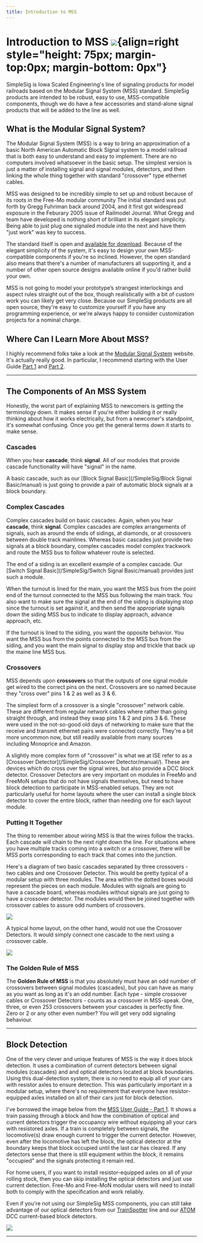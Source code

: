 ```yaml
---
title: Introduction to MSS
---
```

# Introduction to MSS ![](./img/simplesig-logo.png){align=right style="height: 75px; margin-top:0px; margin-bottom: 0px"}

SimpleSig is Iowa Scaled Engineering's line of signaling products for model railroads based on the Modular Signal System (MSS) standard.  SimpleSig products are intended to be robust, easy to use, MSS-compatible components, though we do have a few accessories and stand-alone signal products that will be added to the line as well.

## What is the Modular Signal System?

The Modular Signal System (MSS) is a way to bring an approximation of a basic North American Automatic Block Signal system to a model railroad that is both easy to understand and easy to implement.  There are no computers involved whatsoever in the basic setup.  The simplest version is just a matter of installing signal and signal modules, detectors, and then linking the whole thing together with standard "crossover" type ethernet cables.

MSS was designed to be incredibly simple to set up and robust because of its roots in the Free-Mo modular community  The initial standard was put forth by Gregg Fuhriman back around 2004, and it first got widespread exposure in the Feburary 2005 issue of Railmodel Journal.  What Gregg and team have developed is nothing short of brilliant in its elegant simplicity.  Being able to just plug one signaled module into the next and have them "just work" was key to success.

The standard itself is open and [available for download](http://www.modularsignalsystem.info/ModularSignalSystemStandardV2.0.2.pdf).  Because of the elegant simplicity of the system, it's easy to design your own MSS-compatible components if you're so inclined.  However, the open standard also means that there's a number of manufacturers all supporting it, and a number of other open source designs available online if you'd rather build your own.

MSS is not going to model your prototype’s strangest interlockings and aspect rules straight out of the box, though realistically with a bit of custom work you can likely get very close.  Because our SimpleSig products are all open source, they're easy to customize yourself if you have any programming experience, or we're always happy to consider customization projects for a nominal charge.

## Where Can I Learn More About MSS?

I highly recommend folks take a look at the [Modular Signal System](https://modularsignalsystem.info/) website.  It's actually really good.  In particular, I recommend starting with the User Guide [Part 1](http://www.modularsignalsystem.info/MSSUserGuide1.pdf) and [Part 2](http://www.modularsignalsystem.info/MSSUserGuide2.pdf).

---

## The Components of An MSS System

Honestly, the worst part of explaining MSS to newcomers is getting the terminology down.  It makes sense if you're either building it or really thinking about how it works electrically, but from a newcomer's standpoint, it's somewhat confusing. Once you get the general terms down it starts to make sense.

### Cascades

When you hear **cascade**, think **signal**.  All of our modules that provide cascade functionality will have "signal" in the name.

A basic cascade, such as our [Block Signal Basic](/SimpleSig/Block Signal Basic/manual) is just going to provide a pair of automatic block signals at a block boundary.

### Complex Cascades

Complex cascades build on basic cascades.  Again, when you hear **cascade**, think **signal**.  Complex cascades are complex arrangements of signals, such as around the ends of sidings, at diamonds, or at crossovers between double track mainlines.  Whereas basic cascades just provide two signals at a block boundary, complex cascades model complex trackwork and route the MSS bus to follow whatever route is selected.

The end of a siding is an excellent example of a complex cascade.  Our [Switch Signal Basic](/SimpleSig/Switch Signal Basic/manual) provides just such a module.

When the turnout is lined for the main, you want the MSS bus from the point end of the turnout connected to the MSS bus following the main track.  You also want to make sure the signal at the end of the siding is displaying stop since the turnout is set against it, and then send the appropriate signals down the siding MSS bus to indicate to display approach, advance approach, etc.

If the turnout is lined to the siding, you want the opposite behavior.  You want the MSS bus from the points connected to the MSS bus from the siding, and you want the main signal to display stop and trickle that back up the maine line MSS bus.

### Crossovers

MSS depends upon **crossovers** so that the outputs of one signal module get wired to the correct pins on the next.  Crossovers are so named because they "cross over" pins 1 & 2 as well as 3 & 6.

The simplest form of a crossover is a single "crossover" network cable.  These are different from regular network cables where rather than going straight through, and instead they swap pins 1 & 2 and pins 3 & 6.  These were used in the not-so-good old days of networking to make sure that the receive and transmit ethernet pairs were connected correctly.  They're a bit more uncommon now, but still readily available from many sources including Monoprice and Amazon.

A slightly more complex form of "crossover" is what we at ISE refer to as a [Crossover Detector](/SimpleSig/Crossover Detector/manual/).  These are devices which do cross over the signal wires, but also provide a DCC block detector.  Crossover Detectors are very important on modules in FreeMo and FreeMoN setups that do not have signals themselves, but need to have block detection to participate in MSS-enabled setups.  They are not particularly useful for home layouts where the user can install a single block detector to cover the entire block, rather than needing one for each layout module.

### Putting It Together

The thing to remember about wiring MSS is that the wires follow the tracks.  Each cascade will chain to the next right down the line.  For situations where you have multiple tracks coming into a switch or a crossover, there will be MSS ports corresponding to each track that comes into the junction.

Here's a diagram of two basic cascades separated by three crossovers - two cables and one Crossover Detector.  This would be pretty typical of a modular setup with three modules.  The area within the dotted boxes would represent the pieces on each module.  Modules with signals are going to have a cascade board, whereas modules without signals are just going to have a crossover detector.  The modules would then be joined together with crossover cables to assure odd numbers of crossovers.

![](./img/mss-crossover-cascade.png)

A typical home layout, on the other hand, would not use the Crossover Detectors.  It would simply connect one cascade to the next using a crossover cable.

![](./img/mss-crossover-cascade-simple.png)

### The Golden Rule of MSS

The **Golden Rule of MSS** is that you absolutely must have an odd number of crossovers between signal modules (cascades), but you can have as many as you want as long as it's an odd number.  Each type - simple crossover cables or Crossover Detectors - counts as a crossover in MSS-speak.  One, three, or even 253 crossovers between your cascades is perfectly fine.  Zero or 2 or any other even number?  You will get very odd signaling behaviour.

---

## Block Detection

One of the very clever and unique features of MSS is the way it does block detection.  It uses a combination of current detectors between signal modules (cascades) and and optical detectors located at block boundaries.  Using this dual-detection system, there is no need to equip all of your cars with resistor axles to ensure detection.  This was particularly important in a modular setup, where there's no requirement that everyone have resistor-equipped axles installed on all of their cars just for block detection.

I've borrowed the image below from the [MSS User Guide - Part 1](http://www.modularsignalsystem.info/MSSUserGuide1.pdf).  It shows a train passing through a block and how the combination of optical and current detectors trigger the occupancy wire without equipping all your cars with resistored axles.   If a train is completely between signals, the locomotive(s) draw enough current to trigger the current detector.  However, even after the locomotive has left the block, the optical detector at the boundary keeps that block occupied until the last car has cleared.  If any detectors sense that there is still equipment within the block, it remains "occupied" and the signals protecting it remain red.

For home users, if you want to install resistor-equipped axles on all of your rolling stock, then you can skip installing the optical detectors and just use current detection.  Free-Mo and Free-MoN modular users will need to install both to comply with the specification and work reliably.

Even if you're not using our SimpleSig MSS components, you can still take advantage of our optical detectors from our [TrainSpotter](https://www.iascaled.com/store/IRSensors) line and our [ATOM](https://www.iascaled.com/store/CKT-BD1) DCC current-based block detectors.

![](./img/mss-detection-scheme.png)

---


